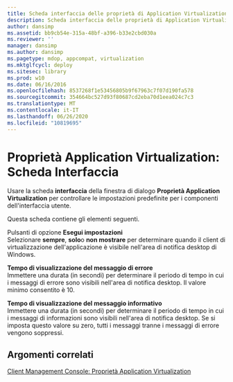 ```yaml
---
title: Scheda interfaccia delle proprietà di Application Virtualization
description: Scheda interfaccia delle proprietà di Application Virtualization
author: dansimp
ms.assetid: bb9cb54e-315a-48bf-a396-b33e2cbd030a
ms.reviewer: ''
manager: dansimp
ms.author: dansimp
ms.pagetype: mdop, appcompat, virtualization
ms.mktglfcycl: deploy
ms.sitesec: library
ms.prod: w10
ms.date: 06/16/2016
ms.openlocfilehash: 8537268f1e53456805b9f67963c7f07d190fa578
ms.sourcegitcommit: 354664bc527d93f80687cd2eba70d1eea024c7c3
ms.translationtype: MT
ms.contentlocale: it-IT
ms.lasthandoff: 06/26/2020
ms.locfileid: "10819695"
---
```

# Proprietà Application Virtualization: Scheda Interfaccia


Usare la scheda **interfaccia** della finestra di dialogo **Proprietà Application Virtualization** per controllare le impostazioni predefinite per i componenti dell'interfaccia utente.

Questa scheda contiene gli elementi seguenti.

<a href="" id="run-settings-radio-buttons"></a>Pulsanti di opzione **Esegui impostazioni**  
Selezionare **sempre**, **solo**o **non mostrare** per determinare quando il client di virtualizzazione dell'applicazione è visibile nell'area di notifica desktop di Windows.

<a href="" id="error-message-display-time"></a>**Tempo di visualizzazione del messaggio di errore**  
Immettere una durata (in secondi) per determinare il periodo di tempo in cui i messaggi di errore sono visibili nell'area di notifica desktop. Il valore minimo consentito è 10.

<a href="" id="information-message-display-time"></a>**Tempo di visualizzazione del messaggio informativo**  
Immettere una durata (in secondi) per determinare il periodo di tempo in cui i messaggi di informazioni sono visibili nell'area di notifica desktop. Se si imposta questo valore su zero, tutti i messaggi tranne i messaggi di errore vengono soppressi.

## Argomenti correlati


[Client Management Console: Proprietà Application Virtualization](client-management-console-application-virtualization-properties.md)

 

 





